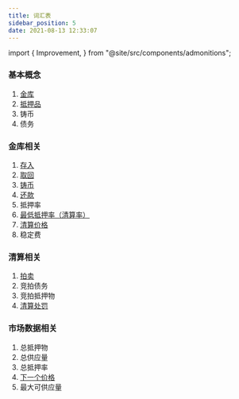 ```yaml
---
title: 词汇表
sidebar_position: 5
date: 2021-08-13 12:33:07
---
```



import { Improvement, } from "@site/src/components/admonitions";

<Improvement />

### 基本概念
1. [金库](https://docs.pando.im/docs/leaf/key-concepts/vaults)
2. [抵押品](https://docs.pando.im/docs/leaf/tutorials/add-collateral)
3. 铸币
4. 债务

### 金库相关
1. [存入](https://docs.pando.im/docs/leaf/tutorials/add-collateral)
2. [取回](https://docs.pando.im/docs/leaf/tutorials/withdraw)
3. [铸币](https://docs.pando.im/docs/leaf/tutorials/generate-more)
4. [还款](https://docs.pando.im/docs/leaf/tutorials/payback)
5. 抵押率
6. [最低抵押率（清算率）](https://docs.pando.im/docs/leaf/key-concepts/liquidation/liquidation-ratio)
7. [清算价格](https://docs.pando.im/docs/leaf/key-concepts/liquidation/liquidation-price)
8. 稳定费

### 清算相关
1. [拍卖](https://docs.pando.im/docs/leaf/key-concepts/liquidation/leaf-auction-process)
2. 竞拍债务
3. 竞拍抵押物
4. [清算处罚](https://docs.pando.im/docs/leaf/key-concepts/liquidation/liquidation-penalty)


### 市场数据相关
1. 总抵押物
2. 总供应量
3. 总抵押率
4. [下一个价格](https://docs.pando.im/docs/leaf/key-concepts/price-oracles)
5. 最大可供应量
